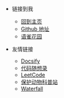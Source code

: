 <!-- _navbar.md -->

- 链接到我

  - [回到主页](/)
  - [Github 地址](https://github.com/Xguihur)
  - [语雀花园](https://www.yuque.com/luffy-j7ldi)

- 友情链接
  - [Docsify](https://docsify.js.org/#/)
  - [代码随想录](https://programmercarl.com/)
  - [LeetCode](https://leetcode.cn/studyplan/top-100-liked/)
  - [保护动物科普站](http://47.120.44.145:7777/)
  - [Waterfall](http://47.120.44.145:99/)
